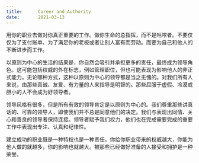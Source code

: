 ```yaml
---
title:      Career and Authority
date:       2021-03-13
---
```


用你的职业去做对你真正重要的工作。做你生命的总指挥，而不是咕哝者。不要仅仅为了支付账单、为了满足你的老板或者让别人富有而劳动。而要为自己和他人的不断进步而工作。

以原则为中心的生活的结果是，你自然会吸引并承担更多的责任，最终成为领导角色。这可能包括权威的外在标志，例如管理职位，但也可能表现为影响他人的非正式能力。无论哪种方式，这种以原则为中心的领导都是当之无愧的。对我们所有人来说，由那些真诚、友爱、有力量的人来指导是明智的。那些屈服于虚假、冷漠或胆小的人不会成为好领导者。

领导风格有很多，但是所有有效的领导肯定是以原则为中心的。我们尊重那些讲真话的、可靠的领导人，即使我们并不总是同意他们的决定。我们与表现出同情、关心和善良的领导者保持连接。领导者赋予我们权力，他们也在完成需要完成的重要工作中表现出专注、认真和纪律性。

建立成功的职业既是一种特权也是一种责任。你给你职业带来的权威越大，你能为他人做的就越多，你的影响也就越大。被那些已经做好准备的人接受和拥护是一种荣誉。

